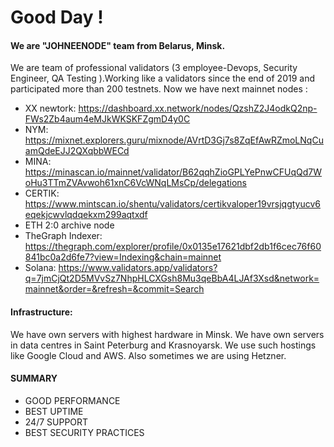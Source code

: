 # Good Day !
#### We are "JOHNEENODE" team from Belarus, Minsk.
We are team of professional validators (3 employee-Devops, Security Engineer, QA Testing ).Working like a validators since the end of 2019 and participated more than 200 testnets. Now we have next mainnet nodes : 
* XX newtork: https://dashboard.xx.network/nodes/QzshZ2J4odkQ2np-FWs2Zb4aum4eMJkWKSKFZgmD4y0C
* NYM: https://mixnet.explorers.guru/mixnode/AVrtD3Gj7s8ZqEfAwRZmoLNqCuamQdeEJJ2QXqbbWECd
* MINA: https://minascan.io/mainnet/validator/B62qqhZioGPLYePnwCFUqQd7WoHu3TTmZVAvwoh61xnC6VcWNqLMsCp/delegations
* CERTIK: https://www.mintscan.io/shentu/validators/certikvaloper19vrsjqgtyucv6eqekjcwvlqdqekxm299aqtxdf
* ETH 2:0 archive node
* TheGraph Indexer: https://thegraph.com/explorer/profile/0x0135e17621dbf2db1f6cec76f60841bc0a2d6fe7?view=Indexing&chain=mainnet
* Solana: https://www.validators.app/validators?q=7jmCjQt2D5MVvSz7NhpHLCXGsh8Mu3qeBbA4LJAf3Xsd&network=mainnet&order=&refresh=&commit=Search
#### Infrastructure:
We have own servers with highest hardware  in Minsk. We have own servers in data centres in Saint Peterburg and Krasnoyarsk. We use such hostings like Google Cloud and AWS. Also sometimes we are using Hetzner.
#### SUMMARY
* GOOD PERFORMANCE
* BEST UPTIME
* 24/7 SUPPORT
* BEST SECURITY PRACTICES 
